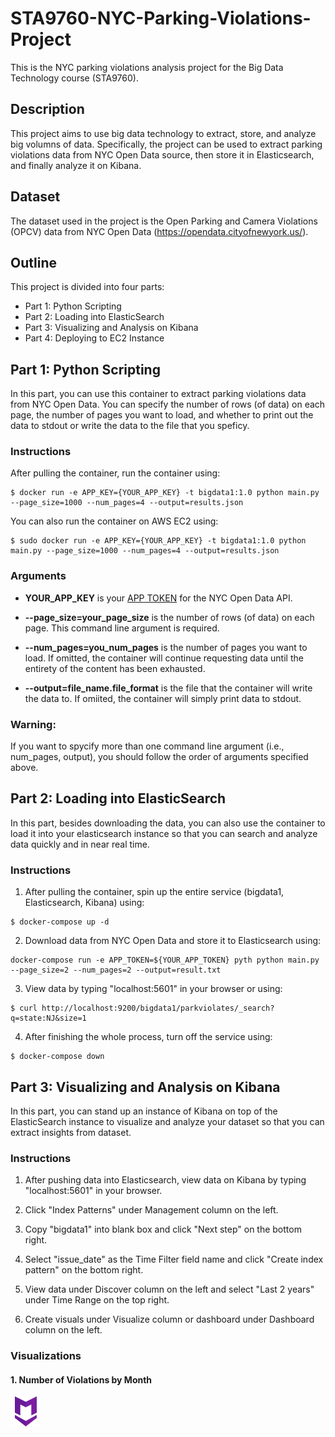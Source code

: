 # STA9760-NYC-Parking-Violations-Project
This is the NYC parking violations analysis project for the Big Data Technology course (STA9760).

## Description
This project aims to use big data technology to extract, store, and analyze big volumns of data. Specifically, the project can be used to extract parking violations data from NYC Open Data source, then store it in Elasticsearch, and finally analyze it on Kibana.

## Dataset
The dataset used in the project is the Open Parking and Camera Violations (OPCV) data from NYC Open Data (https://opendata.cityofnewyork.us/). 

## Outline
This project is divided into four parts:
- Part 1: Python Scripting
- Part 2: Loading into ElasticSearch
- Part 3: Visualizing and Analysis on Kibana
- Part 4: Deploying to EC2 Instance

## Part 1: Python Scripting
In this part, you can use this container to extract parking violations data from NYC Open Data. You can specify the number of rows (of data) on each page, the number of pages you want to load, and whether to print out the data to stdout or write the data to the file that you speficy. 

### Instructions
After pulling the container, run the container using:

```
$ docker run -e APP_KEY={YOUR_APP_KEY} -t bigdata1:1.0 python main.py --page_size=1000 --num_pages=4 --output=results.json
```

You can also run the container on AWS EC2 using:

```
$ sudo docker run -e APP_KEY={YOUR_APP_KEY} -t bigdata1:1.0 python main.py --page_size=1000 --num_pages=4 --output=results.json
```

### Arguments
- **YOUR_APP_KEY** is your [APP TOKEN](https://data.cityofnewyork.us/login?return_to=%2Fprofile%2Fedit%2Fdeveloper_settings) for the NYC Open Data API.

- **--page_size=your_page_size** is the number of rows (of data) on each page. This command line argument is required.

- **--num_pages=you_num_pages** is the number of pages you want to load. If omitted, the container will continue requesting data until the entirety of the content has been exhausted.

- **--output=file_name.file_format** is the file that the container will write the data to. If omiited, the container will simply print data to stdout.

### Warning:
If you want to spycify more than one command line argument (i.e., num_pages, output), you should follow the order of arguments specified above.

## Part 2: Loading into ElasticSearch
In this part, besides downloading the data, you can also use the container to load it into your elasticsearch instance so that you can search and analyze data quickly and in near real time.

### Instructions
1. After pulling the container, spin up the entire service (bigdata1, Elasticsearch, Kibana) using:

```
$ docker-compose up -d
```

2. Download data from NYC Open Data and store it to Elasticsearch using:

```
docker-compose run -e APP_TOKEN=${YOUR_APP_TOKEN} pyth python main.py --page_size=2 --num_pages=2 --output=result.txt
```

3. View data by typing "localhost:5601" in your browser or using:

```
$ curl http://localhost:9200/bigdata1/parkviolates/_search?q=state:NJ&size=1
```

4. After finishing the whole process, turn off the service using:

```
$ docker-compose down
```

## Part 3: Visualizing and Analysis on Kibana
In this part, you can stand up an instance of Kibana on top of the ElasticSearch instance to visualize and analyze your dataset so that you can extract insights from dataset.

### Instructions
1. After pushing data into Elasticsearch, view data on Kibana by typing "localhost:5601" in your browser.

2. Click "Index Patterns" under Management column on the left.

3. Copy "bigdata1" into blank box and click "Next step" on the bottom right.

4. Select "issue_date" as the Time Filter field name and click "Create index pattern" on the bottom right.

5. View data under Discover column on the left and select "Last 2 years" under Time Range on the top right.

6. Create visuals under Visualize column or dashboard under Dashboard column on the left.

### Visualizations
#### 1. Number of Violations by Month
![alt text](https://github.com/adam-p/markdown-here/raw/master/src/common/images/icon48.png "Logo Title Text 1")
